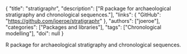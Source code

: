 {
  "title": "stratigraphr",
  "description": ["R package for archaeological stratigraphy and chronological sequences."],
  "links": {
    "GitHub": "https://github.com/joeroe/stratigraphr"
  },
  "authors": ["joeroe"],
  "categories": ["Packages and libraries"],
  "tags": ["Chronological modelling"],
  "doi": null
}

<!-- Generated by csv2md.R – do not edit by hand -->

R package for archaeological stratigraphy and chronological sequences.